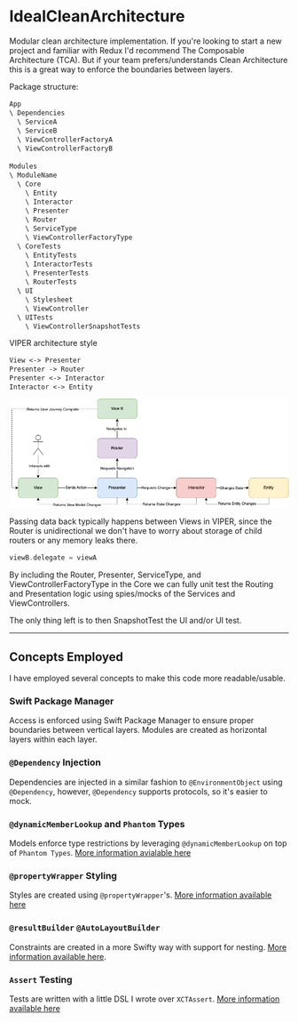 # IdealCleanArchitecture

Modular clean architecture implementation. If you're looking to start a new project and familiar with Redux I'd recommend The Composable Architecture (TCA). But if your team prefers/understands Clean Architecture this is a great way to enforce the boundaries between layers.

Package structure:
```
App
\ Dependencies
  \ ServiceA
  \ ServiceB
  \ ViewControllerFactoryA
  \ ViewControllerFactoryB

Modules
\ ModuleName
  \ Core
    \ Entity
    \ Interactor
    \ Presenter
    \ Router
    \ ServiceType
    \ ViewControllerFactoryType
  \ CoreTests
    \ EntityTests
    \ InteractorTests
    \ PresenterTests
    \ RouterTests
  \ UI
    \ Stylesheet
    \ ViewController
  \ UITests
    \ ViewControllerSnapshotTests
```

VIPER architecture style
```
View <-> Presenter
Presenter -> Router
Presenter <-> Interactor
Interactor <-> Entity
```
![VIPER](viper.png)

Passing data back typically happens between Views in VIPER, since the Router is unidirectional we don't have to worry about storage of child routers or any memory leaks there.

```swift
viewB.delegate = viewA
```

By including the Router, Presenter, ServiceType, and ViewControllerFactoryType in the Core we can fully unit test the Routing and Presentation logic using spies/mocks of the Services and ViewControllers.

The only thing left is to then SnapshotTest the UI and/or UI test.

---

## Concepts Employed

I have employed several concepts to make this code more readable/usable.

### Swift Package Manager

Access is enforced using Swift Package Manager to ensure proper boundaries between vertical layers. Modules are created as horizontal layers within each layer.

### `@Dependency` Injection

Dependencies are injected in a similar fashion to `@EnvironmentObject` using `@Dependency`, however, `@Dependency` supports protocols, so it's easier to mock.

### `@dynamicMemberLookup` and `Phantom` Types

Models enforce type restrictions by leveraging `@dynamicMemberLookup` on top of `Phantom Types`. [More information avialable here](https://levelup.gitconnected.com/expressible-dynamic-phantom-types-513091b63f04)

### `@propertyWrapper` Styling

Styles are created using `@propertyWrapper`'s. [More information available here](https://betterprogramming.pub/view-styling-with-propertywrapper-92d8476e96a7)

### `@resultBuilder` `@AutoLayoutBuilder`

Constraints are created in a more Swifty way with support for nesting. [More information available here](https://betterprogramming.pub/autolayoutbuilder-294badac5015).

### `Assert` Testing

Tests are written with a little DSL I wrote over `XCTAssert`. [More information available here](https://betterprogramming.pub/assert-my-wrapper-framework-around-xctest-7d6bea2d05f9)
